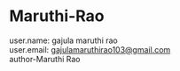 # Maruthi-Rao
user.name: gajula maruthi rao
<br>
user.email: gajulamaruthirao103@gmail.com
<br>
author-Maruthi Rao
